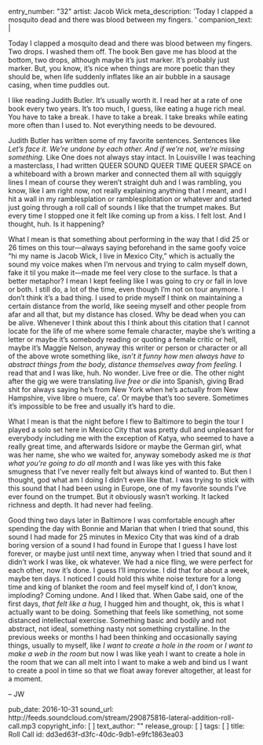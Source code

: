 entry_number: "32"
artist: Jacob Wick
meta_description: 'Today I clapped a mosquito dead and there was blood between my fingers. '
companion_text: |
  <p>Today I clapped a mosquito dead and there was blood between my fingers. Two drops. I washed them off. The book Ben gave me has blood at the bottom, two drops, although maybe it’s just marker. It’s probably just marker. But, you know, it’s nice when things are more poetic than they should be, when life suddenly inflates like an air bubble in a sausage casing, when time puddles out.
  </p>
  <p>I like reading Judith Butler. It’s usually worth it. I read her at a rate of one book every two years. It’s too much, I guess, like eating a huge rich meal. You have to take a break. I have to take a break. I take breaks while eating more often than I used to. Not everything needs to be devoured.
  </p>
  <p>Judith Butler has written some of my favorite sentences. Sentences like <em>Let’s face it. We’re undone by each other. And if we’re not, we’re missing something.</em> Like One does not always stay intact. In Louisville I was teaching a masterclass, I had written QUEER SOUND QUEER TIME QUEER SPACE on a whiteboard with a brown marker and connected them all with squiggly lines I mean of course they weren’t straight duh and I was rambling, you know, like I am right now, not really explaining anything that I meant, and I hit a wall in my ramblesplation or ramblesploitation or whatever and started just going through a roll call of sounds I like that the trumpet makes. But every time I stopped one it felt like coming up from a kiss. I felt lost. And I thought, huh. Is it happening?
  </p>
  <p>What I mean is that something about performing in the way that I did 25 or 26 times on this tour—always saying beforehand in the same goofy voice “hi my name is Jacob Wick, I live in Mexico City,” which is actually the sound my voice makes when I’m nervous and trying to calm myself down, fake it til you make it—made me feel very close to the surface. Is that a better metaphor? I mean I kept feeling like I was going to cry or fall in love or both. I still do, a lot of the time, even though I’m not on tour anymore. I don’t think it’s a bad thing. I used to pride myself I think on maintaining a certain distance from the world, like seeing myself and other people from afar and all that, but my distance has closed. Why be dead when you can be alive. Whenever I think about this I think about this citation that I cannot locate for the life of me where some female character, maybe she’s writing a letter or maybe it’s somebody reading or quoting a female critic or hell, maybe it’s Maggie Nelson, anyway this writer or person or character or all of the above wrote something like, <em>isn’t it funny how men always have to abstract things from the body, distance themselves away from feeling.</em> I read that and I was like, huh. No wonder. Live free or die. The other night after the gig we were translating <em>live free or die</em> into Spanish, giving Brad shit for always saying he’s from New York when he’s actually from New Hampshire, vive libre o muere, ca’. Or maybe that’s too severe. Sometimes it’s impossible to be free and usually it’s hard to die.
  </p>
  <p>What I mean is that the night before I flew to Baltimore to begin the tour I played a solo set here in Mexico City that was pretty dull and unpleasant for everybody including me with the exception of Katya, who seemed to have a really great time, and afterwards Isidore or maybe the German girl, what was her name, she who we waited for, anyway somebody asked me <em>is that what you’re going to do all month</em> and I was like yes with this fake smugness that I’ve never really felt but always kind of wanted to. But then I thought, god what am I doing I didn’t even like that. I was trying to stick with this sound that I had been using in Europe, one of my favorite sounds I’ve ever found on the trumpet. But it obviously wasn’t working. It lacked richness and depth. It had never had feeling.
  </p>
  <p>Good thing two days later in Baltimore I was comfortable enough after spending the day with Bonnie and Marian that when I tried that sound, this sound I had made for 25 minutes in Mexico City that was kind of a drab boring version of a sound I had found in Europe that I guess I have lost forever, or maybe just until next time, anyway when I tried that sound and it didn’t work I was like, ok whatever. We had a nice fling, we were perfect for each other, now it’s done. I guess I’ll improvise. I did that for about a week, maybe ten days. I noticed I could hold this white noise texture for a long time and king of blanket the room and feel myself kind of, I don’t know, imploding? Coming undone. And I liked that. When Gabe said, one of the first days, <em>that felt like a hug,</em> I hugged him and thought, ok, this is what I actually want to be doing. Something that feels like something, not some distanced intellectual exercise. Something basic and bodily and not abstract, not ideal, something nasty not something crystalline. In the previous weeks or months I had been thinking and occasionally saying things, usually to myself, like <em>I want to create a hole in the room</em> or <em>I want to make a web in the room</em> but now I was like yeah I want to create a hole in the room that we can all melt into I want to make a web and bind us I want to create a pool in time so that we float away forever altogether, at least for a moment.
  </p>
  <p>– JW
  </p>
pub_date: 2016-10-31
sound_url: http://feeds.soundcloud.com/stream/290875816-lateral-addition-roll-call.mp3
copyright_info: [ ]
text_author: ""
release_group: [ ]
tags: [ ]
title: Roll Call
id: dd3ed63f-d3fc-40dc-9db1-e9fc1863ea03
